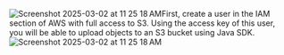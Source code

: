 ![Screenshot 2025-03-02 at 11 25 18 AM](https://github.com/user-attachments/assets/770f44e5-90ad-4981-ab23-d6a1f9177a4d)First, create a user in the IAM section of AWS with full access to S3. Using the access key of this user, you will be able to upload objects to an S3 bucket using Java SDK.![Screenshot 2025-03-02 at 11 25 18 AM](https://github.com/user-attachments/assets/b121294a-3193-4297-8962-9bc2d273e65a)
